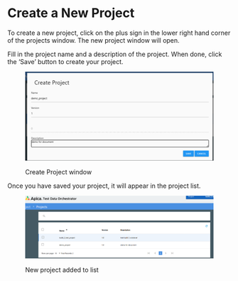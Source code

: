 # Create a New Project

To create a new project, click on the plus sign in the lower right hand corner of the projects window.  The new project window will open.

Fill in the project name and a description of the project.  When done, click the ‘Save’ button to create your project.

<figure><img src="../../../../../.gitbook/assets/image (421).png" alt=""><figcaption><p>Create Project window</p></figcaption></figure>

Once you have saved your project, it will appear in the project list.

<figure><img src="../../../../../.gitbook/assets/image (422).png" alt=""><figcaption><p>New project added to list</p></figcaption></figure>
